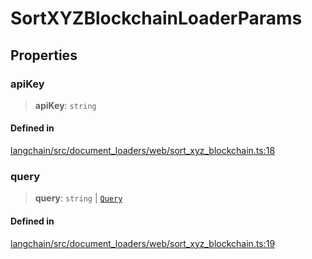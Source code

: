 SortXYZBlockchainLoaderParams
=============================

Properties[​](#properties "Direct link to Properties")
------------------------------------------------------

### apiKey[​](#apikey "Direct link to apiKey")

> **apiKey**: `string`

#### Defined in[​](#defined-in "Direct link to Defined in")

[langchain/src/document\_loaders/web/sort\_xyz\_blockchain.ts:18](https://github.com/hwchase17/langchainjs/blob/46e1734/langchain/src/document_loaders/web/sort_xyz_blockchain.ts#L18)

### query[​](#query "Direct link to query")

> **query**: `string` | [`Query`](/docs/api/document_loaders_web_sort_xyz_blockchain/interfaces/Query)

#### Defined in[​](#defined-in-1 "Direct link to Defined in")

[langchain/src/document\_loaders/web/sort\_xyz\_blockchain.ts:19](https://github.com/hwchase17/langchainjs/blob/46e1734/langchain/src/document_loaders/web/sort_xyz_blockchain.ts#L19)